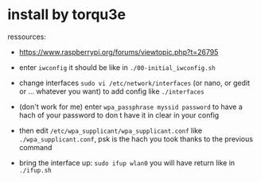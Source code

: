 # install by torqu3e

ressources:
 * https://www.raspberrypi.org/forums/viewtopic.php?t=26795

* enter `iwconfig` it should be like in `./00-initial_iwconfig.sh`
* change interfaces `sudo vi /etc/network/interfaces` (or nano, or gedit or ... whatever you want) to add config like `./interfaces`
* (don't work for me) enter `wpa_passphrase myssid password` to have a hach of your password to don t have it in clear in your config
* then edit `/etc/wpa_supplicant/wpa_supplicant.conf` like `./wpa_supplicant.conf`, psk is the hach you took thanks to the previous command
* bring the interface up: `sudo ifup wlan0` you will have return like in `./ifup.sh`